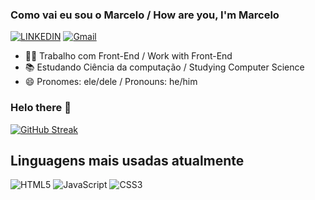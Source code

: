 ### Como vai eu sou o Marcelo / How are you, I'm Marcelo

[![LINKEDIN](https://img.shields.io/badge/LinkedIn-0077B5?style=for-the-badge&logo=linkedin&logoColor=white)](https://www.linkedin.com/in/marcelocardoso23/)
[![Gmail](https://img.shields.io/badge/Gmail-D14836?style=for-the-badge&logo=gmail&logoColor=white)](marcelor307@gmail.com)

- 👨‍💻 Trabalho com Front-End / Work with Front-End
- 📚 Estudando Ciência da computação / Studying Computer Science
- 😄 Pronomes: ele/dele / Pronouns: he/him

### Helo there 👋

[![GitHub Streak](https://streak-stats.demolab.com?user=marceloRLC17&theme=tokyonight&date_format=j/n/Y)](https://git.io/streak-stats)


## Linguagens mais usadas atualmente
![HTML5](https://img.shields.io/badge/html5-%23E34F26.svg?style=for-the-badge&logo=html5&logoColor=white)
![JavaScript](https://img.shields.io/badge/javascript-%23323330.svg?style=for-the-badge&logo=javascript&logoColor=%23F7DF1E)
![CSS3](https://img.shields.io/badge/css3-%231572B6.svg?style=for-the-badge&logo=css3&logoColor=white)

